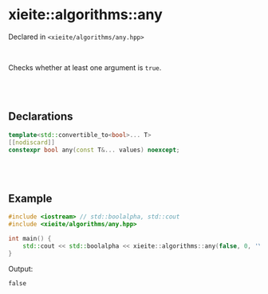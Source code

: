 # xieite::algorithms::any
Declared in `<xieite/algorithms/any.hpp>`

<br/>

Checks whether at least one argument is `true`.

<br/><br/>

## Declarations
```cpp
template<std::convertible_to<bool>... T>
[[nodiscard]]
constexpr bool any(const T&... values) noexcept;
```

<br/><br/>

## Example
```cpp
#include <iostream> // std::boolalpha, std::cout
#include <xieite/algorithms/any.hpp>

int main() {
	std::cout << std::boolalpha << xieite::algorithms::any(false, 0, '\0') << '\n';
}
```
Output:
```
false
```

